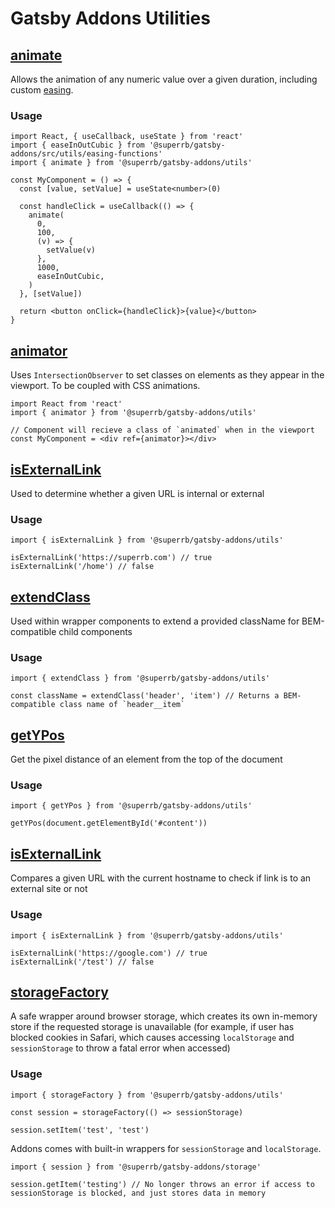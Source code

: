 # Gatsby Addons Utilities

## [animate](./animate.ts)

Allows the animation of any numeric value over a given duration, including custom [easing](./easing-functions.ts).

### Usage

```tsx
import React, { useCallback, useState } from 'react'
import { easeInOutCubic } from '@superrb/gatsby-addons/src/utils/easing-functions'
import { animate } from '@superrb/gatsby-addons/utils'

const MyComponent = () => {
  const [value, setValue] = useState<number>(0)

  const handleClick = useCallback(() => {
    animate(
      0,
      100,
      (v) => {
        setValue(v)
      },
      1000,
      easeInOutCubic,
    )
  }, [setValue])

  return <button onClick={handleClick}>{value}</button>
}
```

## [animator](./animator.ts)

Uses `IntersectionObserver` to set classes on elements as they appear in the viewport. To be coupled with CSS animations.

```tsx
import React from 'react'
import { animator } from '@superrb/gatsby-addons/utils'

// Component will recieve a class of `animated` when in the viewport
const MyComponent = <div ref={animator}></div>
```

## [isExternalLink](./is-external-link.ts)

Used to determine whether a given URL is internal or external

### Usage

```tsx
import { isExternalLink } from '@superrb/gatsby-addons/utils'

isExternalLink('https://superrb.com') // true
isExternalLink('/home') // false
```

## [extendClass](./extend-class.ts)

Used within wrapper components to extend a provided className for BEM-compatible child components

### Usage

```tsx
import { extendClass } from '@superrb/gatsby-addons/utils'

const className = extendClass('header', 'item') // Returns a BEM-compatible class name of `header__item`
```

## [getYPos](./get-y-pos.ts)

Get the pixel distance of an element from the top of the document

### Usage

```tsx
import { getYPos } from '@superrb/gatsby-addons/utils'

getYPos(document.getElementById('#content'))
```

## [isExternalLink](./is-external-link.ts)

Compares a given URL with the current hostname to check if link is to an external site or not

### Usage

```tsx
import { isExternalLink } from '@superrb/gatsby-addons/utils'

isExternalLink('https://google.com') // true
isExternalLink('/test') // false
```

## [storageFactory](./storage-factory.ts)

A safe wrapper around browser storage, which creates its own in-memory store if the requested storage is unavailable (for example, if user has blocked cookies in Safari, which causes accessing `localStorage` and `sessionStorage` to throw a fatal error when accessed)

### Usage

```tsx
import { storageFactory } from '@superrb/gatsby-addons/utils'

const session = storageFactory(() => sessionStorage)

session.setItem('test', 'test')
```

Addons comes with built-in wrappers for `sessionStorage` and `localStorage`.

```tsx
import { session } from '@superrb/gatsby-addons/storage'

session.getItem('testing') // No longer throws an error if access to sessionStorage is blocked, and just stores data in memory
```
